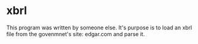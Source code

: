 # xbrl
This program was written by someone else. It's purpose is to load an xbrl file 
from the govenmnet's site: edgar.com and parse it.
